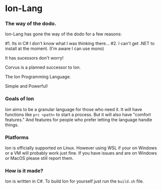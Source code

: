 # Ion-Lang

### The way of the dodo.

Ion-Lang has gone the way of the dodo for a few reasons:

#1. Its in C# I don't know what I was thinking there...
#2. I can't get .NET to install at the moment. (I'm aware I can use mono)

It has sucessors don't worry!

Corvus is a planned successor to Ion.

The Ion Programming Language.

Simple and Powerful!

### Goals of Ion
Ion aims to be a granular language for those who need it. It will have functions like `prc <path>` to start a process. But it will also have "comfort features." And features for people who prefer letting the language handle things.

### Platforms

Ion is officially supported on Linux. However using WSL if your on Windows or a VM will probably work just fine. If you have issues and are on Windows or MacOS please still report them.

### How is it made?

Ion is written in C#. To build Ion for yourself just run the `build.sh` file.
